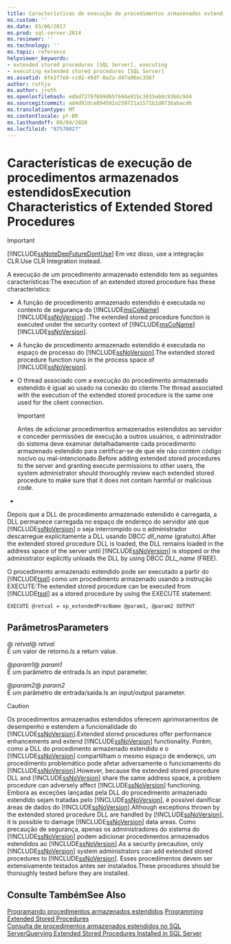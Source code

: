 ```yaml
---
title: Características de execução de procedimentos armazenados estendidos | Microsoft Docs
ms.custom: ''
ms.date: 03/06/2017
ms.prod: sql-server-2014
ms.reviewer: ''
ms.technology: ''
ms.topic: reference
helpviewer_keywords:
- extended stored procedures [SQL Server], executing
- executing extended stored procedures [SQL Server]
ms.assetid: 6fe1f7e8-cc02-49df-8a2a-d47a96ec3567
author: rothja
ms.author: jroth
ms.openlocfilehash: edbd73797699d65f694e91bc3035e0dc9366c9d4
ms.sourcegitcommit: ad4d92dce894592a259721a1571b1d8736abacdb
ms.translationtype: MT
ms.contentlocale: pt-BR
ms.lasthandoff: 08/04/2020
ms.locfileid: "87570027"
---
```

# <a name="execution-characteristics-of-extended-stored-procedures"></a><span data-ttu-id="adecc-102">Características de execução de procedimentos armazenados estendidos</span><span class="sxs-lookup"><span data-stu-id="adecc-102">Execution Characteristics of Extended Stored Procedures</span></span>
    
> [!IMPORTANT]  
>  [!INCLUDE[ssNoteDepFutureDontUse](../../includes/ssnotedepfuturedontuse-md.md)] <span data-ttu-id="adecc-103">Em vez disso, use a integração CLR.</span><span class="sxs-lookup"><span data-stu-id="adecc-103">Use CLR Integration instead.</span></span>  
  
 <span data-ttu-id="adecc-104">A execução de um procedimento armazenado estendido tem as seguintes características:</span><span class="sxs-lookup"><span data-stu-id="adecc-104">The execution of an extended stored procedure has these characteristics:</span></span>  
  
-   <span data-ttu-id="adecc-105">A função de procedimento armazenado estendido é executada no contexto de segurança do [!INCLUDE[msCoName](../../includes/msconame-md.md)] [!INCLUDE[ssNoVersion](../../includes/ssnoversion-md.md)] .</span><span class="sxs-lookup"><span data-stu-id="adecc-105">The extended stored procedure function is executed under the security context of [!INCLUDE[msCoName](../../includes/msconame-md.md)] [!INCLUDE[ssNoVersion](../../includes/ssnoversion-md.md)].</span></span>  
  
-   <span data-ttu-id="adecc-106">A função de procedimento armazenado estendido é executada no espaço de processo do [!INCLUDE[ssNoVersion](../../includes/ssnoversion-md.md)].</span><span class="sxs-lookup"><span data-stu-id="adecc-106">The extended stored procedure function runs in the process space of [!INCLUDE[ssNoVersion](../../includes/ssnoversion-md.md)].</span></span>  
  
-   <span data-ttu-id="adecc-107">O thread associado com a execução do procedimento armazenado estendido é igual ao usado na conexão do cliente.</span><span class="sxs-lookup"><span data-stu-id="adecc-107">The thread associated with the execution of the extended stored procedure is the same one used for the client connection.</span></span>  
  
    > [!IMPORTANT]  
    >  <span data-ttu-id="adecc-108">Antes de adicionar procedimentos armazenados estendidos ao servidor e conceder permissões de execução a outros usuários, o administrador do sistema deve examinar detalhadamente cada procedimento armazenado estendido para certificar-se de que ele não contém código nocivo ou mal-intencionado.</span><span class="sxs-lookup"><span data-stu-id="adecc-108">Before adding extended stored procedures to the server and granting execute permissions to other users, the system administrator should thoroughly review each extended stored procedure to make sure that it does not contain harmful or malicious code.</span></span>  
  
-  
  
 <span data-ttu-id="adecc-109">Depois que a DLL de procedimento armazenado estendido é carregada, a DLL permanece carregada no espaço de endereço do servidor até que [!INCLUDE[ssNoVersion](../../includes/ssnoversion-md.md)] o seja interrompido ou o administrador descarregue explicitamente a DLL usando DBCC *dll_name* (gratuito).</span><span class="sxs-lookup"><span data-stu-id="adecc-109">After the extended stored procedure DLL is loaded, the DLL remains loaded in the address space of the server until [!INCLUDE[ssNoVersion](../../includes/ssnoversion-md.md)] is stopped or the administrator explicitly unloads the DLL by using DBCC *DLL_name* (FREE).</span></span>  
  
 <span data-ttu-id="adecc-110">O procedimento armazenado estendido pode ser executado a partir do [!INCLUDE[tsql](../../includes/tsql-md.md)] como um procedimento armazenado usando a instrução EXECUTE:</span><span class="sxs-lookup"><span data-stu-id="adecc-110">The extended stored procedure can be executed from [!INCLUDE[tsql](../../includes/tsql-md.md)] as a stored procedure by using the EXECUTE statement:</span></span>  
  
```  
EXECUTE @retval = xp_extendedProcName @param1, @param2 OUTPUT  
```  
  
## <a name="parameters"></a><span data-ttu-id="adecc-111">Parâmetros</span><span class="sxs-lookup"><span data-stu-id="adecc-111">Parameters</span></span>  
 <span data-ttu-id="adecc-112">\@ *retval*</span><span class="sxs-lookup"><span data-stu-id="adecc-112">\@ *retval*</span></span>  
 <span data-ttu-id="adecc-113">É um valor de retorno.</span><span class="sxs-lookup"><span data-stu-id="adecc-113">Is a return value.</span></span>  
  
 <span data-ttu-id="adecc-114">\@*param1*</span><span class="sxs-lookup"><span data-stu-id="adecc-114">\@ *param1*</span></span>  
 <span data-ttu-id="adecc-115">É um parâmetro de entrada.</span><span class="sxs-lookup"><span data-stu-id="adecc-115">Is an input parameter.</span></span>  
  
 <span data-ttu-id="adecc-116">\@*param2*</span><span class="sxs-lookup"><span data-stu-id="adecc-116">\@ *param2*</span></span>  
 <span data-ttu-id="adecc-117">É um parâmetro de entrada/saída.</span><span class="sxs-lookup"><span data-stu-id="adecc-117">Is an input/output parameter.</span></span>  
  
> [!CAUTION]  
>  <span data-ttu-id="adecc-118">Os procedimentos armazenados estendidos oferecem aprimoramentos de desempenho e estendem a funcionalidade do [!INCLUDE[ssNoVersion](../../includes/ssnoversion-md.md)].</span><span class="sxs-lookup"><span data-stu-id="adecc-118">Extended stored procedures offer performance enhancements and extend [!INCLUDE[ssNoVersion](../../includes/ssnoversion-md.md)] functionality.</span></span> <span data-ttu-id="adecc-119">Porém, como a DLL do procedimento armazenado estendido e o [!INCLUDE[ssNoVersion](../../includes/ssnoversion-md.md)] compartilham o mesmo espaço de endereço, um procedimento problemático pode afetar adversamente o funcionamento do [!INCLUDE[ssNoVersion](../../includes/ssnoversion-md.md)].</span><span class="sxs-lookup"><span data-stu-id="adecc-119">However, because the extended stored procedure DLL and [!INCLUDE[ssNoVersion](../../includes/ssnoversion-md.md)] share the same address space, a problem procedure can adversely affect [!INCLUDE[ssNoVersion](../../includes/ssnoversion-md.md)] functioning.</span></span> <span data-ttu-id="adecc-120">Embora as exceções lançadas pela DLL do procedimento armazenado estendido sejam tratadas pelo [!INCLUDE[ssNoVersion](../../includes/ssnoversion-md.md)], é possível danificar áreas de dados do [!INCLUDE[ssNoVersion](../../includes/ssnoversion-md.md)].</span><span class="sxs-lookup"><span data-stu-id="adecc-120">Although exceptions thrown by the extended stored procedure DLL are handled by [!INCLUDE[ssNoVersion](../../includes/ssnoversion-md.md)], it is possible to damage [!INCLUDE[ssNoVersion](../../includes/ssnoversion-md.md)] data areas.</span></span> <span data-ttu-id="adecc-121">Como precaução de segurança, apenas os administradores do sistema do [!INCLUDE[ssNoVersion](../../includes/ssnoversion-md.md)] podem adicionar procedimentos armazenados estendidos ao [!INCLUDE[ssNoVersion](../../includes/ssnoversion-md.md)].</span><span class="sxs-lookup"><span data-stu-id="adecc-121">As a security precaution, only [!INCLUDE[ssNoVersion](../../includes/ssnoversion-md.md)] system administrators can add extended stored procedures to [!INCLUDE[ssNoVersion](../../includes/ssnoversion-md.md)].</span></span> <span data-ttu-id="adecc-122">Esses procedimentos devem ser extensivamente testados antes ser instalados.</span><span class="sxs-lookup"><span data-stu-id="adecc-122">These procedures should be thoroughly tested before they are installed.</span></span>  
  
## <a name="see-also"></a><span data-ttu-id="adecc-123">Consulte Também</span><span class="sxs-lookup"><span data-stu-id="adecc-123">See Also</span></span>  
 <span data-ttu-id="adecc-124">[Programando procedimentos armazenados estendidos](database-engine-extended-stored-procedures-programming.md) </span><span class="sxs-lookup"><span data-stu-id="adecc-124">[Programming Extended Stored Procedures](database-engine-extended-stored-procedures-programming.md) </span></span>  
 [<span data-ttu-id="adecc-125">Consulta de procedimentos armazenados estendidos no SQL Server</span><span class="sxs-lookup"><span data-stu-id="adecc-125">Querying Extended Stored Procedures Installed in SQL Server</span></span>](querying-extended-stored-procedures-installed-in-sql-server.md)  
  
  

